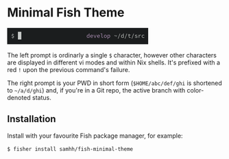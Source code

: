 # Minimal Fish Theme

![screenshot](screenshot.png)

The left prompt is ordinarly a single `$` character, however other characters are displayed in different vi modes and within Nix shells. It's prefixed with a red `!` upon the previous command's failure.

The right prompt is your PWD in short form (`$HOME/abc/def/ghi` is shortened to `~/a/d/ghi`) and, if you're in a Git repo, the active branch with color-denoted status.

## Installation

Install with your favourite Fish package manager, for example:

```
$ fisher install samhh/fish-minimal-theme
```
